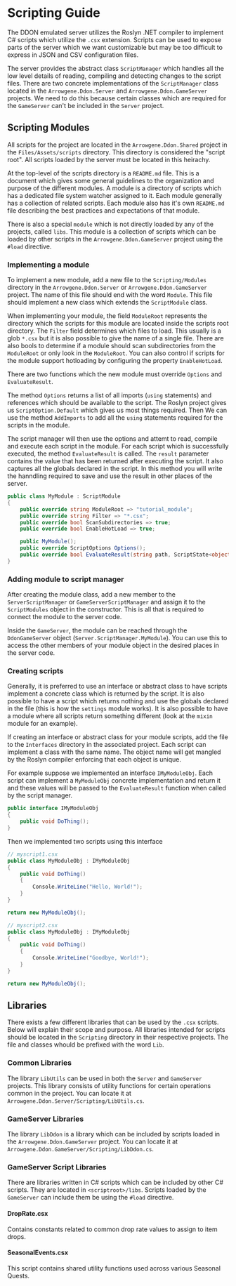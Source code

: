 # Scripting Guide

The DDON emulated server utilizes the Roslyn .NET compiler to implement C# scripts which utilize the `.csx` extension. Scripts can be used to expose parts of the server which we want customizable but may be too difficult to express in JSON and CSV configuration files.

The server provides the abstract class `ScriptManager` which handles all the low level details of reading, compiling and detecting changes to the script files. There are two concrete implementations of the `ScriptManager` class located in the `Arrowgene.Ddon.Server` and `Arrowgene.Ddon.GameServer` projects. We need to do this because certain classes which are required for the `GameServer` can't be included in the `Server` project.

## Scripting Modules

All scripts for the project are located in the `Arrowgene.Ddon.Shared` project in the `Files/Assets/scripts` directory. This directory is considered the "script root". All scripts loaded by the server must be located in this heirachy.

At the top-level of the scripts directory is a `README.md` file. This is a document which gives some general guidelines to the organization and purpose of the different modules. A module is a directory of scripts which has a dedicated file system watcher assigned to it. Each module generally has a collection of related scripts. Each module also has it's own `README.md` file describing the best practices and expectations of that module.

There is also a special `module` which is not directly loaded by any of the projects, called `libs`. This module is a collection of scripts which can be loaded by other scripts in the `Arrowgene.Ddon.GameServer` project using the `#load` directive.

### Implementing a module

To implement a new module, add a new file to the `Scripting/Modules` directory in the `Arrowgene.Ddon.Server` or `Arrowgene.Ddon.GameServer` project. The name of this file should end with the word `Module`. This file should implement a new class which extends the `ScriptModule` class.

When implementing your module, the field `ModuleRoot` represents the directory which the scripts for this module are located inside the scripts root directory. The `Filter` field determines which files to load. This usually is a glob `*.csx` but it is also possible to give the name of a single file. There are also bools to determine if a module should scan subdirectories from the `ModuleRoot` or only look in the `ModuleRoot`. You can also control if scripts for the module support hotloading by configuring the property `EnableHotLoad`.

There are two functions which the new module must override `Options` and `EvaluateResult`.

The method `Options` returns a list of all imports (`using` statements) and references which should be available to the script. The Roslyn project gives us `ScriptOption.Default` which gives us most things required. Then We can use the method `AddImports` to add all the `using` statements required for the scripts in the module.

The script manager will then use the options and attemt to read, compile and execute each script in the module. For each script which is successfully executed, the method `EvaluateResult` is called. The `result` parameter contains the value that has been returned after executing the script. It also captures all the globals declared in the script. In this method you will write the hanndling required to save and use the result in other places of the server.

```c#
public class MyModule : ScriptModule
{
    public override string ModuleRoot => "tutorial_module";
    public override string Filter => "*.csx";
    public override bool ScanSubdirectories => true;
    public override bool EnableHotLoad => true;

    public MyModule();
    public override ScriptOptions Options();
    public override bool EvaluateResult(string path, ScriptState<object> result);
}
```

### Adding module to script manager

After creating the module class, add a new member to the `ServerScriptManager` or `GameServerScriptManager` and assign it to the `ScriptModules` object in the constructor. This is all that is required to connect the module to the server code.

Inside the `GameServer`, the module can be reached through the `DdonGameServer` object (`Server.ScriptManager.MyModule`). You can use this to access the other members of your module object in the desired places in the server code.

### Creating scripts

Generally, it is preferred to use an interface or abstract class to have scripts implement a concrete class which is returned by the script. It is also possible to have a script which returns nothing and use the globals declared in the file (this is how the `settings` module works). It is also possible to have a module where all scripts return something different (look at the `mixin` module for an example).

If creating an interface or abstract class for your module scripts, add the file to the `Interfaces` directory in the associated project. Each script can implement a class with the same name. The object name will get mangled by the Roslyn compiler enforcing that each object is unique.

For example suppose we implemented an interface `IMyModuleObj`. Each script can implement a `MyModuleObj` concrete implementation and return it and these values will be passed to the `EvaluateResult` function when called by the script manager.

```c#
public interface IMyModuleObj
{
    public void DoThing();
}
```

Then we implemented two scripts using this interface

```c#
// myscript1.csx 
public class MyModuleObj : IMyModuleObj
{
    public void DoThing()
    {
        Console.WriteLine("Hello, World!");
    }
}

return new MyModuleObj();
```

```c#
// myscript2.csx
public class MyModuleObj : IMyModuleObj
{
    public void DoThing()
    {
        Console.WriteLine("Goodbye, World!");
    }
}

return new MyModuleObj();
```

## Libraries

There exists a few different libraries that can be used by the `.csx` scripts. Below will explain their scope and purpose. All libraries intended for scripts should be located in the `Scripting` directory in their respective projects. The file and classes whould be prefixed with the word `Lib`.

### Common Libraries

The library `LibUtils` can be used in both the `Server` and `GameServer` projects. This library consists of utility functions for certain operations common in the project. You can locate it at `Arrowgene.Ddon.Server/Scripting/LibUtils.cs`.

### GameServer Libraries

The library `LibDdon` is a library which can be included by scripts loaded in the `Arrowgene.Ddon.GameServer` project. You can locate it at `Arrowgene.Ddon.GameServer/Scripting/LibDdon.cs`.

### GameServer Script Libraries

There are libraries written in C# scripts which can be included by other C# scripts. They are located in `<scriptroot>/libs`. Scripts loaded by the `GameServer` can include them be using the `#load` directive.

#### DropRate.csx

Contains constants related to common drop rate values to assign to item drops.

#### SeasonalEvents.csx

This script contains shared utility functions used across various Seasonal Quests.